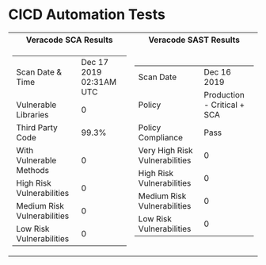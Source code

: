 
# CICD Automation Tests


<table>
<tr><th>Veracode SCA Results</th><th>Veracode SAST Results</th></tr>
<tr>
    <td><table>
		<tr><td>Scan Date & Time</td><td>Dec 17 2019 02:31AM UTC</td></tr>
		<tr><td>Vulnerable Libraries</td><td>0</td></tr>
		<tr><td>Third Party Code</td><td>99.3%</td></tr>
		<tr><td>With Vulnerable Methods</td><td>0</td></tr>
		<tr><td>High Risk Vulnerabilities</td><td>0</td></tr>
		<tr><td>Medium Risk Vulnerabilities</td><td>0</td></tr>
		<tr><td>Low Risk Vulnerabilities</td><td>0</td></tr>
	</table></td>
    <td>
	<table>
		<tr><td>Scan Date</td><td>Dec 16 2019</td></tr>
		<tr><td>Policy</td><td>Production - Critical + SCA</td></tr>
		<tr><td>Policy Compliance</td><td>Pass</td></tr>
		<tr><td>Very High Risk Vulnerabilities</td><td>0</td></tr>
		<tr><td>High Risk Vulnerabilities</td><td>0</td></tr>
		<tr><td>Medium Risk Vulnerabilities</td><td>0</td></tr>
		<tr><td>Low Risk Vulnerabilities</td><td>0</td></tr>
	</table>
    </td>
</tr>
</table>

